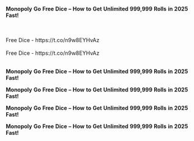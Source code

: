 <strong>Monopoly</strong> <strong>Go</strong> <strong>Free</strong> <strong>Dice</strong> <strong>–</strong> <strong>How</strong> <strong>to</strong> <strong>Get</strong> <strong>Unlimited</strong> <strong>999,999</strong> <strong>Rolls</strong> <strong>in</strong> <strong>2025</strong> <strong>Fast!</strong>

<br>
<br>Free Dice - https://t.co/n9w8EYHvAz
<br>
<br>Free Dice - https://t.co/n9w8EYHvAz
<br>
<br>

<strong>Monopoly</strong> <strong>Go</strong> <strong>Free</strong> <strong>Dice</strong> <strong>–</strong> <strong>How</strong> <strong>to</strong> <strong>Get</strong> <strong>Unlimited</strong> <strong>999,999</strong> <strong>Rolls</strong> <strong>in</strong> <strong>2025</strong> <strong>Fast!</strong>

<strong>Monopoly</strong> <strong>Go</strong> <strong>Free</strong> <strong>Dice</strong> <strong>–</strong> <strong>How</strong> <strong>to</strong> <strong>Get</strong> <strong>Unlimited</strong> <strong>999,999</strong> <strong>Rolls</strong> <strong>in</strong> <strong>2025</strong> <strong>Fast!</strong>

<strong>Monopoly</strong> <strong>Go</strong> <strong>Free</strong> <strong>Dice</strong> <strong>–</strong> <strong>How</strong> <strong>to</strong> <strong>Get</strong> <strong>Unlimited</strong> <strong>999,999</strong> <strong>Rolls</strong> <strong>in</strong> <strong>2025</strong> <strong>Fast!</strong>

<strong>Monopoly</strong> <strong>Go</strong> <strong>Free</strong> <strong>Dice</strong> <strong>–</strong> <strong>How</strong> <strong>to</strong> <strong>Get</strong> <strong>Unlimited</strong> <strong>999,999</strong> <strong>Rolls</strong> <strong>in</strong> <strong>2025</strong> <strong>Fast!</strong>
